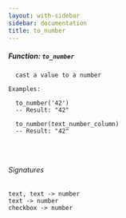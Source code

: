 ```yaml
---
layout: with-sidebar
sidebar: documentation
title: to_number
---
```


##### Function: `to_number`
```
  cast a value to a number

Examples:

  to_number('42')
  -- Result: "42"

  to_number(text_number_column)
  -- Result: "42"




```

###### Signatures
    text, text -> number
    text -> number
    checkbox -> number

